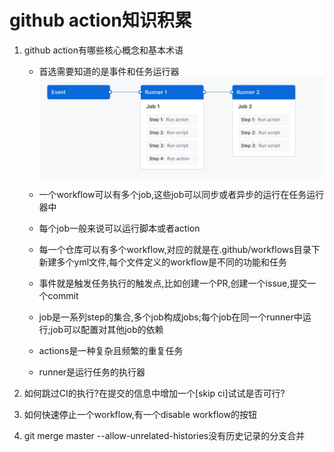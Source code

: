 # github action知识积累

1. github action有哪些核心概念和基本术语

    - 首选需要知道的是事件和任务运行器
    ![基本术语](image.png)

    - 一个workflow可以有多个job,这些job可以同步或者异步的运行在任务运行器中

    - 每个job一般来说可以运行脚本或者action

    - 每一个仓库可以有多个workflow,对应的就是在.github/workflows目录下新建多个yml文件,每个文件定义的workflow是不同的功能和任务

    - 事件就是触发任务执行的触发点,比如创建一个PR,创建一个issue,提交一个commit

    - job是一系列step的集合,多个job构成jobs;每个job在同一个runner中运行;job可以配置对其他job的依赖

    - actions是一种复杂且频繁的重复任务

    - runner是运行任务的执行器

2. 如何跳过CI的执行?在提交的信息中增加一个[skip ci]试试是否可行?

3. 如何快速停止一个workflow,有一个disable workflow的按钮

4. git merge master --allow-unrelated-histories没有历史记录的分支合并
